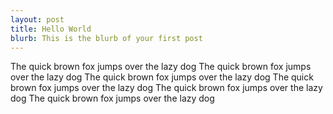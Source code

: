 ```yaml
---
layout: post
title: Hello World
blurb: This is the blurb of your first post
---
```


The quick brown fox jumps over the lazy dog The quick brown fox jumps over the lazy dog The quick brown fox jumps over the lazy dog The quick brown fox jumps over the lazy dog The quick brown fox jumps over the lazy dog The quick brown fox jumps over the lazy dog